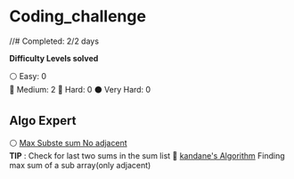 # Coding_challenge


//# Completed: 2/2 days

__Difficulty Levels solved__
 
 :white_circle: Easy: 0  
 :large_blue_circle: Medium: 2
 :red_circle: Hard: 0
 :black_circle: Very Hard: 0  

<!--
 #### LeetCode
* :white_circle: [5-longest-palindromic-substring.cpp](leetCode/5-longest-palindromic-substring.cpp)
-->

## Algo Expert
:white_circle: [Max Subste sum No adjacent](Algoexpert/max_Subset_Sum_No_Adjacent.cpp)  
 __TIP__ : Check for last two sums in the sum list
  :large_blue_circle: [kandane's Algorithm](Algoexpert/kandane's_algorithm.cpp) Finding max sum of a sub array(only adjacent)